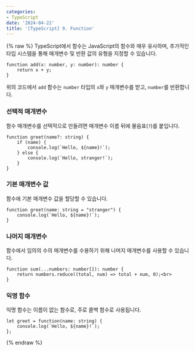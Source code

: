 ```yaml
---
categories:
- TypeScript
date: '2024-04-22'
title: '[TypeScript] 9. Function'
---
```


{% raw %}
TypeScript에서 함수는 JavaScript의 함수와 매우 유사하며, 추가적인 타입 시스템을 통해 매개변수 및 반환 값의 유형을 지정할 수 있습니다.

```
function add(x: number, y: number): number {
    return x + y;
}
```

위의 코드에서 `add` 함수는 `number` 타입의 `x`와 `y` 매개변수를 받고, `number`를 반환합니다.

### 선택적 매개변수
함수 매개변수를 선택적으로 만들려면 매개변수 이름 뒤에 물음표(`?`)를 붙입니다.

```
function greet(name?: string) {
    if (name) {
        console.log(`Hello, ${name}!`);
    } else {
        console.log(`Hello, stranger!`);
    }
}
```

### 기본 매개변수 값
함수에 기본 매개변수 값을 할당할 수 있습니다.

```
function greet(name: string = "stranger") {
    console.log(`Hello, ${name}!`);
}
```

### 나머지 매개변수
함수에서 임의의 수의 매개변수를 수용하기 위해 나머지 매개변수를 사용할 수 있습니다.

```
function sum(...numbers: number[]): number {
    return numbers.reduce((total, num) => total + num, 0);<br>
}
```

### 익명 함수
익명 함수는 이름이 없는 함수로, 주로 콜백 함수로 사용됩니다.

```
let greet = function(name: string) {
    console.log(`Hello, ${name}!`);
};
```
{% endraw %}